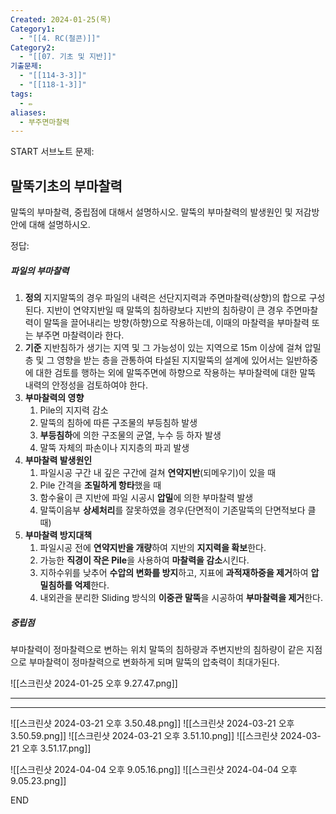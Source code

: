 ```yaml
---
Created: 2024-01-25(목)
Category1:
  - "[[4. RC(철콘)]]"
Category2:
  - "[[07. 기초 및 지반]]"
기출문제:
  - "[[114-3-3]]"
  - "[[118-1-3]]"
tags:
  - ✏️
aliases:
  - 부주면마찰력
---
```

START
서브노트
문제:  
## 말뚝기초의 부마찰력


말뚝의 부마찰력, 중립점에 대해서 설명하시오.
말뚝의 부마찰력의 발생원인 및 저감방안에 대해 설명하시오.


정답: 


##### 파일의 부마찰력
1. **정의**
   지지말뚝의 경우 파일의 내력은 선단지지력과 주면마찰력(상향)의 합으로 구성된다. 
   지반이 연약지반일 때 말뚝의 침하량보다 지반의 침하량이 큰 경우 주면마찰력이 말뚝을 끌어내리는 방향(하향)으로 작용하는데, 이때의 마찰력을 부마찰력 또는 부주면 마찰력이라 한다.
2. **기준**
   지반침하가 생기는 지역 및 그 가능성이 있는 지역으로 15m 이상에 걸쳐 압밀층 및 그 영향을 받는 층을 관통하여 타설된 지지말뚝의 설계에 있어서는 일반하중에 대한 검토를 행하는 외에 말뚝주면에 하향으로 작용하는 부마찰력에 대한 말뚝 내력의 안정성을 검토하여야 한다.
3. **부마찰력의 영향**
	1. Pile의 지지력 감소
	2. 말뚝의 침하에 따른 구조물의 부등침하 발생
	3. **부등침하**에 의한 구조물의 균열, 누수 등 하자 발생
	4. 말뚝 자체의 파손이나 지지층의 파괴 발생
4. **부마찰력 발생원인**
	1. 파일시공 구간 내 깊은 구간에 걸쳐 **연약지반**(되메우기)이 있을 때
	2. Pile 간격을 **조밀하게 항타**했을 때
	3. 함수율이 큰 지반에 파일 시공시 **압밀**에 의한 부마찰력 발생
	4. 말뚝이음부 **상세처리**를 잘못하였을 경우(단면적이 기존말뚝의 단면적보다 클 때)
5. **부마찰력 방지대책**
	1. 파일시공 전에 **연약지반을 개량**하여 지반의 **지지력을 확보**한다.
	2. 가능한 **직경이 작은 Pile**을 사용하여 **마찰력을 감소**시킨다.
	3. 지하수위를 낮추어 **수압의 변화를 방지**하고, 지표에 **과적재하중을 제거**하여 **압밀침하를 억제**한다.
	4. 내외관을 분리한 Sliding 방식의 **이중관 말뚝**을 시공하여 **부마찰력을 제거**한다.
##### 중립점
부마찰력이 정마찰력으로 변하는 위치
말뚝의 침하량과 주변지반의 침하량이 같은 지점으로 부마찰력이 정마찰력으로 변화하게 되며 말뚝의 압축력이 최대가된다.

![[스크린샷 2024-01-25 오후 9.27.47.png]]
***
***
![[스크린샷 2024-03-21 오후 3.50.48.png]]
![[스크린샷 2024-03-21 오후 3.50.59.png]]
![[스크린샷 2024-03-21 오후 3.51.10.png]]
![[스크린샷 2024-03-21 오후 3.51.17.png]]

![[스크린샷 2024-04-04 오후 9.05.16.png]]
![[스크린샷 2024-04-04 오후 9.05.23.png]]
<!--ID: 1688385888945-->
END